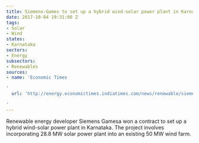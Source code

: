 ```yaml
---
title: Siemens-Games to set up a hybrid wind-solar power plant in Karnataka
date: 2017-10-04 19:31:00 Z
tags:
- Solar
- Wind
states:
- Karnataka
sectors:
- Energy
subsectors:
- Renewables
sources:
- name: 'Economic Times

'
  url: 'http://energy.economictimes.indiatimes.com/news/renewable/siemens-gamesa-bags-wind-solar-hydrid-energy-project-in-karnataka/60841883

'
---
```


Renewable energy developer Siemens Gamesa won a contract to set up a hybrid wind-solar power plant in Karnataka. The project involves incorporating 28.8 MW solar power plant into an existing 50 MW wind farm.